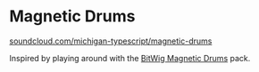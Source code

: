 # Magnetic Drums

[soundcloud.com/michigan-typescript/magnetic-drums](https://soundcloud.com/michigan-typescript/magnetic-drums)

Inspired by playing around with the [BitWig Magnetic Drums](https://www.bitwig.com/sound-content/magnetic-drums-121) pack.
